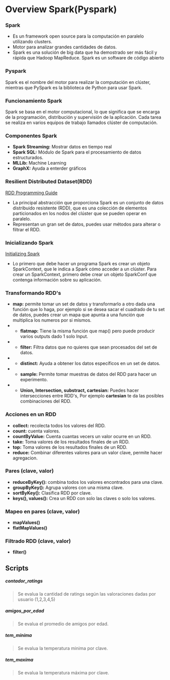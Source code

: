 # Overview Spark(Pyspark)

### Spark
- Es un framework open source para la computación en paralelo utilizando clusters.
- Motor para analizar grandes cantidades de datos.
- Spark es una solución de big data que ha demostrado ser más fácil y rápida que Hadoop MapReduce. Spark es un software de código abierto

### Pyspark
Spark es el nombre del motor para realizar la computación en clúster, mientras que PySpark es la biblioteca de Python para usar Spark.

### Funcionamiento Spark
Spark se basa en el motor computacional, lo que significa que se encarga de la programación, distribución y supervisión de la aplicación. Cada tarea se realiza en varios equipos de trabajo llamados clúster de computación.

### Componentes Spark
- **Spark Streaming:** Mostrar datos en tiempo real
- **Spark SQL:** Módulo de Spark para el procesamiento de datos estructurados.
- **MLLib:** Machine Learning
- **GraphX:** Ayuda a enterder gráficos
 
 ### Resilient Distributed Dataset(RDD)
 [RDD Programming Guide](https://spark.apache.org/docs/latest/rdd-programming-guide.html#rdd-programming-guide)
 - La principal abstracción que proporciona Spark es un conjunto de datos distribuido resistente (RDD), que es una colección de elementos particionados en los nodos del clúster que se pueden operar en paralelo.
 - Representan un gran set de datos, puedes usar métodos para alterar o filtrar el RDD.
 
 ### Inicializando Spark
 [Initializing Spark](https://spark.apache.org/docs/latest/rdd-programming-guide.html#initializing-spark)
 - Lo primero que debe hacer un programa Spark es crear un objeto SparkContext, que le indica a Spark cómo acceder a un clúster. Para crear un SparkContext, primero debe crear un objeto SparkConf que contenga información sobre su aplicación.

### Transformando RDD's
- **map:** permite tomar un set de datos y transformarlo a otro dada una función que lo haga, por ejemplo si se desea sacar el cuadrado de tu set de datos, puedes crear un mapa que apunta a una función que multiplica los numeros por si mismos.
- - **flatmap:** Tiene la misma función que map() pero puede producir varios outputs dado 1 solo Input.
- - **filter:** Filtra datos que no quieres que sean procesados del set de datos.
- - **distinct:** Ayuda a obtener los datos específicos en un set de datos.
- - **sample:** Permite tomar muestras de datos del RDD para hacer un experimento.
- - **Union, Intersection, substract, cartesian:** Puedes hacer intersecciones entre RDD's, Por ejemplo **cartesian** te da las posibles combinaciones del RDD.

### Acciones en un RDD
- **collect:** recolecta todos los valores del RDD.
- **count:** cuenta valores.
- **countByValue:** Cuenta cuantas vecers un valor ocurre en un RDD.
- **take:** Toma valores de los resultados finales de un RDD.
- **top:** Toma valores de los resultados finales de un RDD.
- **reduce:** Combinar diferentes valores para un valor clave, permite hacer agregacion.

### Pares (clave, valor)
- **reduceByKey():** combina todos los valores encontrados para una clave.
- **groupByKey():** Agrupa valores con una misma clave.
- **sortByKey():** Clasifica RDD por clave.
- **keys(), values():** Crea un RDD con solo las claves o solo los valores.

### Mapeo en pares (clave, valor)
- **mapValues()**
- **flatMapValues()**

### Filtrado RDD (clave, valor)
- **filter()**

## Scripts
##### contador_ratings
 > Se evalua la cantidad de ratings según las valoraciones dadas por usuario (1,2,3,4,5)
##### amigos_por_edad
 > Se evalua el promedio de amigos por edad.
##### tem_minima
 > Se evalua la temperatura minima por clave.
##### tem_maxima
 > Se evalua la temperatura máxima por clave.
